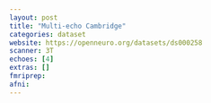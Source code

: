 ```yaml
---
layout: post
title: "Multi-echo Cambridge"
categories: dataset
website: https://openneuro.org/datasets/ds000258
scanner: 3T
echoes: [4]
extras: []
fmriprep:
afni:
---
```

